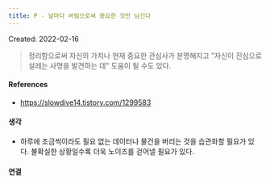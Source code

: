 ```yaml
---
title: P - 날마다 버림으로써 중요한 것만 남긴다
---
```


Created: 2022-02-16

>정리함으로써 자신의 가치나 현재 중요한 관심사가 분명해지고 "자신이 진심으로 설레는 사명을 발견하는 데" 도움이 될 수도 있다.  

#### References
- https://slowdive14.tistory.com/1299583

#### 생각
- 하루에 조금씩이라도 필요 없는 데이터나 물건을 버리는 것을 습관화할 필요가 있다. 불확실한 상황일수록 더욱 노이즈를 걷어낼 필요가 있다.

#### 연결
